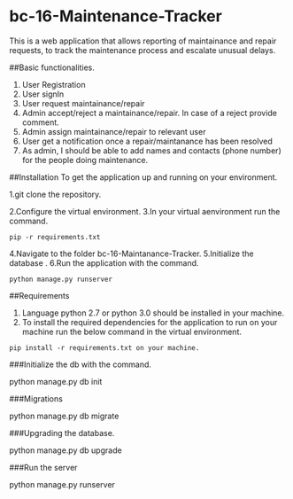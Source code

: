 # bc-16-Maintenance-Tracker

This is a web application that allows reporting of maintainance and repair requests, to track the maintenance process and escalate unusual delays.



##Basic functionalities.

1. User Registration
2. User signIn
3. User request maintainance/repair
4. Admin accept/reject a maintainance/repair. In case of a reject provide comment.
5. Admin assign maintainance/repair to relevant user
6. User get a notification once a repair/maintanance has been resolved
7. As admin, I should be able to add names and contacts (phone number) for the people doing maintenance.


##Installation To get the application up and running on your environment.

1.git clone the repository.



2.Configure the virtual environment.
3.In your virtual aenvironment run the command.

```pip -r requirements.txt```

4.Navigate to the folder bc-16-Maintanance-Tracker.
5.Initialize the database .
6.Run the application with the command.

  ```python manage.py runserver```


##Requirements
 1. Language python 2.7 or python 3.0 should be installed in your machine.<br/>
 2. To install the required dependencies for the application to run on your machine run the below command in the virtual environment.

```pip install -r requirements.txt on your machine.```

###Initialize the db with the command.

python manage.py db init

###Migrations

python manage.py db migrate

###Upgrading the database.

python manage.py db upgrade

###Run the server

python manage.py runserver

